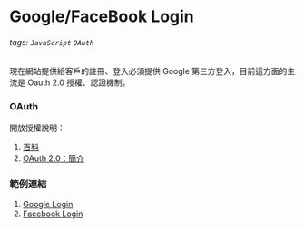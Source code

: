 # Google/FaceBook Login
###### tags: `JavaScript` `OAuth`

現在網站提供給客戶的註冊、登入必須提供 Google 第三方登入，目前這方面的主流是 Oauth 2.0 授權、認證機制。

### OAuth
開放授權說明：
1. [百科](https://zh.wikipedia.org/wiki/%E5%BC%80%E6%94%BE%E6%8E%88%E6%9D%83)
2. [OAuth 2.0：簡介](https://lepture.com/zh/2018/oauth2-intro)

### 範例連結
1. [Google Login](https://auth0.com/docs/connections/social/google)
2. [Facebook Login](https://medium.com/@justinlee_78563/%E9%97%9C%E6%96%BCoauth-2-0-%E4%BB%A5facebook%E7%82%BA%E4%BE%8B-6f78a4a55f52)
